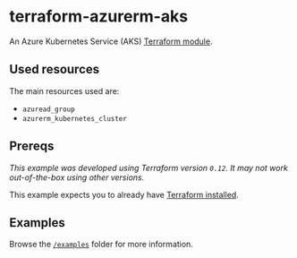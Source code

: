 # terraform-azurerm-aks

An Azure Kubernetes Service (AKS) [Terraform module](https://registry.terraform.io/modules/adamrushuk/aks/azurerm/latest).

## Used resources

The main resources used are:

- `azuread_group`
- `azurerm_kubernetes_cluster`

## Prereqs

*This example was developed using Terraform version `0.12`.
It may not work out-of-the-box using other versions.*

This example expects you to already have
[Terraform installed](https://learn.hashicorp.com/tutorials/terraform/install-cli).

## Examples

Browse the [`/examples`](examples) folder for more information.
